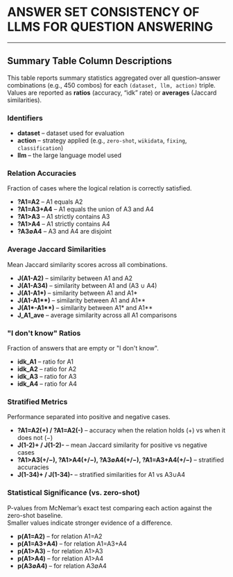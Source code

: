 # ANSWER SET CONSISTENCY OF LLMS FOR QUESTION ANSWERING

---
## Summary Table Column Descriptions

This table reports summary statistics aggregated over all question–answer combinations (e.g., 450 combos) for each `(dataset, llm, action)` triple.  
Values are reported as **ratios** (accuracy, “idk” rate) or **averages** (Jaccard similarities).


### Identifiers
- **dataset** – dataset used for evaluation  
- **action** – strategy applied (e.g., `zero-shot`, `wikidata`, `fixing`, `classification`)  
- **llm** – the large language model used  


### Relation Accuracies
Fraction of cases where the logical relation is correctly satisfied.
- **?A1=A2** – A1 equals A2  
- **?A1=A3+A4** – A1 equals the union of A3 and A4  
- **?A1>A3** – A1 strictly contains A3  
- **?A1>A4** – A1 strictly contains A4  
- **?A3∅A4** – A3 and A4 are disjoint  


### Average Jaccard Similarities
Mean Jaccard similarity scores across all combinations.
- **J(A1-A2)** – similarity between A1 and A2  
- **J(A1-A34)** – similarity between A1 and (A3 ∪ A4)  
- **J(A1-A1\*)** – similarity between A1 and A1\*  
- **J(A1-A1\*\*)** – similarity between A1 and A1\*\*  
- **J(A1\*-A1\*\*)** – similarity between A1\* and A1\*\*  
- **J_A1_ave** – average similarity across all A1 comparisons  


### "I don't know" Ratios
Fraction of answers that are empty or "I don't know".
- **idk_A1** – ratio for A1  
- **idk_A2** – ratio for A2  
- **idk_A3** – ratio for A3  
- **idk_A4** – ratio for A4  


### Stratified Metrics
Performance separated into positive and negative cases.
- **?A1=A2(+) / ?A1=A2(-)** – accuracy when the relation holds (+) vs when it does not (−)  
- **J(1-2)+ / J(1-2)-** – mean Jaccard similarity for positive vs negative cases  
- **?A1>A3(+/−), ?A1>A4(+/−), ?A3∅A4(+/−), ?A1=A3+A4(+/−)** – stratified accuracies  
- **J(1-34)+ / J(1-34)-** – stratified similarities for A1 vs A3∪A4  


### Statistical Significance (vs. zero-shot)
P-values from McNemar’s exact test comparing each action against the zero-shot baseline.  
Smaller values indicate stronger evidence of a difference.
- **p(A1=A2)** – for relation A1=A2  
- **p(A1=A3+A4)** – for relation A1=A3+A4  
- **p(A1>A3)** – for relation A1>A3  
- **p(A1>A4)** – for relation A1>A4  
- **p(A3∅A4)** – for relation A3∅A4
